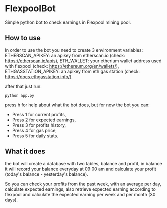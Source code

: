 # FlexpoolBot
Simple python bot to check earnings in Flexpool mining pool.

## How to use
In order to use the bot you need to create 3 environment variables:
   ETHERSCAN_APIKEY: an apikey from etherscan.io (check: https://etherscan.io/apis), 
   ETH_WALLET: your etherium wallet address used with flexpool (check: https://ethereum.org/en/wallets/),
   ETHGASSTATION_APIKEY: an apikey from eth gas station (check: https://docs.ethgasstation.info/).
   
after that just run:
```
python app.py
```
press h for help about what the bot does, but for now the bot you can:
 * Press 1 for current profits,
 * Press 2 for expected earnings,
 * Press 3 for profits history,
 * Press 4 for gas price,
 * Press 5 for daily stats.

## What it does
the bot will create a database with two tables, balance and profit, in balance it will record your balance everyday at 09:00 am and calculate your profit (today's balance - yesterday's balance).

So you can check your profits from the past week, with an average per day, calculate expected earnings, also retrieve expected earning according to flexpool and calculate the expected earning per week and per month (30 days).
